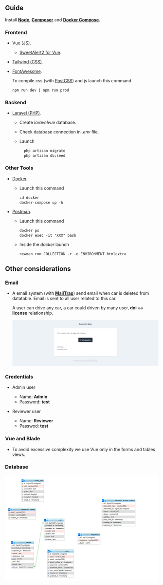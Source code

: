 ## Guide

Install **[Node](https://nodejs.org/es/)**, **[Composer](https://getcomposer.org/)** and **[Docker Compose](https://docs.docker.com/compose/install/).**

### Frontend
- [Vue (JS)](https://vuejs.org/).
    - [SweetAlert2 for Vue](https://www.npmjs.com/package/vue-sweetalert2).
- [Tailwind (CSS)](https://tailwindcss.com/). 
- [FontAwesome](https://www.npmjs.com/package/@fortawesome/fontawesome-free).

    To compile css (with [PostCSS](https://postcss.org/)) and js launch this command 

      npm run dev | npm run prod 

### Backend
- [Laravel (PHP)](https://laravel.com/).
    - Create *laravelvue* database.
    - Check database connection in *.env* file.
    - Launch

            php artisan migrate
            php artisan db:seed

### Other Tools
           
- [Docker](https://www.docker.com/).

    -  Launch this command

           cd docker
           docker-compose up -h

- [Postman](https://www.postman.com/).
    - Launch this command

          docker ps
          docker exec -it "XXX" bash

    - Inside the *docker* launch

          newman run COLLECTION -r -e ENVIRONMENT htmlextra


## Other considerations

### Email

- A email system (with **[MailTrap](https://mailtrap.io/)**) send email when car is deleted from datatable. Email is sent to all user related to this car.

  A user can drive any car, a car could driven by many user, **dni <-> license** relationship.

  ![email](resources/email.jpg)

### Credentials

- Admin user

    - Name: **Admin**
    - Password: **test** 

- Reviewer user

    - Name: **Reviewer**
    - Passwod: **test**

### Vue and Blade

- To avoid excessive complexity we use Vue only in the forms and tables views.

### Database

![DDBB](resources/DDBB.jpg)

